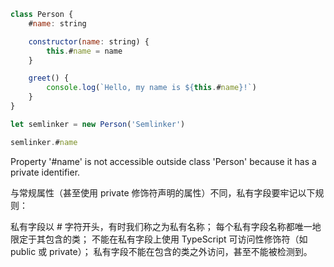 ```js
class Person {
    #name: string

    constructor(name: string) {
        this.#name = name
    }

    greet() {
        console.log(`Hello, my name is ${this.#name}!`)
    }
}

let semlinker = new Person('Semlinker')

semlinker.#name
```

Property '#name' is not accessible outside class 'Person' because it has a private identifier.

与常规属性（甚至使用 private 修饰符声明的属性）不同，私有字段要牢记以下规则：

私有字段以 # 字符开头，有时我们称之为私有名称；
每个私有字段名称都唯一地限定于其包含的类；
不能在私有字段上使用 TypeScript 可访问性修饰符（如 public 或 private）；
私有字段不能在包含的类之外访问，甚至不能被检测到。
